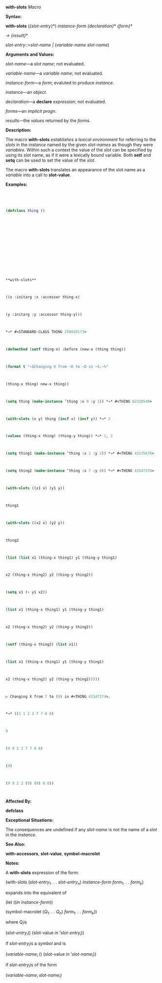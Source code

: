 **with-slots** *Macro* 



**Syntax:** 



**with-slots** (*\{slot-entry\}*\*) *instance-form \{declaration\}*\* *\{form\}*\* 



*→ \{result\}*\* 



*slot-entry::*=*slot-name |* (*variable-name slot-name*) 



**Arguments and Values:** 



*slot-name*—a *slot name*; not evaluated. 



*variable-name*—a *variable name*; not evaluated. 



*instance-form*—a *form*; evaluted to produce *instance*. 



*instance*—an *object*. 



*declaration*—a **declare** *expression*; not evaluated. 



*forms*—an *implicit progn*. 



*results*—the *values* returned by the *forms*. 



**Description:** 



The macro **with-slots** *establishes* a *lexical environment* for referring to the *slots* in the *instance* named by the given *slot-names* as though they were *variables*. Within such a context the value of the *slot* can be specified by using its slot name, as if it were a lexically bound variable. Both **setf** and **setq** can be used to set the value of the *slot*. 



The macro **with-slots** translates an appearance of the slot name as a *variable* into a call to **slot-value**. 



**Examples:**
```lisp
 



(defclass thing () 







 



 



**with-slots** 



((x :initarg :x :accessor thing-x) 



(y :initarg :y :accessor thing-y))) 



*→* #<STANDARD-CLASS THING 250020173> 



(defmethod (setf thing-x) :before (new-x (thing thing)) 



(format t "~&Changing X from ~D to ~D in ~S.~%" 



(thing-x thing) new-x thing)) 



(setq thing (make-instance ’thing :x 0 :y 1)) *→* #<THING 62310540> 



(with-slots (x y) thing (incf x) (incf y)) *→* 2 



(values (thing-x thing) (thing-y thing)) *→* 1, 2 



(setq thing1 (make-instance ’thing :x 1 :y 2)) *→* #<THING 43135676> 



(setq thing2 (make-instance ’thing :x 7 :y 8)) *→* #<THING 43147374> 



(with-slots ((x1 x) (y1 y)) 



thing1 



(with-slots ((x2 x) (y2 y)) 



thing2 



(list (list x1 (thing-x thing1) y1 (thing-y thing1) 



x2 (thing-x thing2) y2 (thing-y thing2)) 



(setq x1 (+ y1 x2)) 



(list x1 (thing-x thing1) y1 (thing-y thing1) 



x2 (thing-x thing2) y2 (thing-y thing2)) 



(setf (thing-x thing2) (list x1)) 



(list x1 (thing-x thing1) y1 (thing-y thing1) 



x2 (thing-x thing2) y2 (thing-y thing2))))) 



▷ Changing X from 7 to (9) in #<THING 43147374>. 



*→* ((1 1 2 2 7 7 8 8) 



9 



(9 9 2 2 7 7 8 8) 



(9) 



(9 9 2 2 (9) (9) 8 8)) 




```
**Affected By:** 



**defclass** 



**Exceptional Situations:** 



The consequences are undefined if any *slot-name* is not the name of a *slot* in the *instance*. 



**See Also:** 



**with-accessors**, **slot-value**, **symbol-macrolet** 



**Notes:** 



A **with-slots** expression of the form: 



(with-slots (<i>slot-entry</i><sub>1</sub><i>. . . slot-entry<sub>n</sub></i>) <i>instance-form form</i><sub>1</sub><i>. . . form<sub>k</sub></i>) 



expands into the equivalent of 







 



 



(let ((*in instance-form*)) 



(symbol-macrolet (<i>Q</i><sub>1</sub><i>. . . Q<sub>n</sub></i>) <i>form</i><sub>1</sub><i>. . . form<sub>k</sub></i>)) 



where <i>Q<sub>i</sub></i>is 



(<i>slot-entry<sub>i</sub></i>() (slot-value <i>in</i> ’<i>slot-entry<sub>i</sub></i>)) 



if <i>slot-entry<sub>i</sub></i>is a <i>symbol</i> and is 



(<i>variable-name<sub>i</sub></i> () (slot-value <i>in</i> ’<i>slot-name<sub>i</sub></i>)) 



if <i>slot-entry<sub>i</sub></i>is of the form 



(<i>variable-name<sub>i</sub> slot-name<sub>i</sub></i>) 



